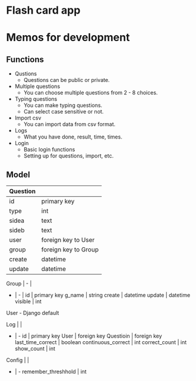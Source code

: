 # Flash card app

# Memos for development

## Functions
* Qustions
	* Questions can be public or private. 
* Multiple questions
    * You can choose multiple questions from 2 - 8 choices.
* Typing questions
    * You can make typing questions.
    * Can select case sensitive or not.
* Import csv
    * You can import data from csv format.
* Logs
    * What you have done, result, time, times.
* Login
	* Basic login functions
	* Setting up for questions, import, etc.

## Model

Question| |
-|- |
id | primary key
type | int 
sidea | text 
sideb | text 
user | foreign key to User
group | foreign key to Group
create | datetime
update | datetime

Group | - |
- | - |
id | primary key
g_name | string
create | datetime
update | datetime
visible | int

User - Django default

Log | |
- | -
id | primary key
User | foreign key
Questioin | foreign key
last_time_correct | boolean
continuous_correct | int
correct_count | int
show_count | int

Config | |
- | -
remember_threshhold | int
